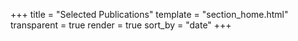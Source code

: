 +++
title = "Selected Publications"
template = "section_home.html"
transparent = true
render = true
sort_by = "date"
+++
